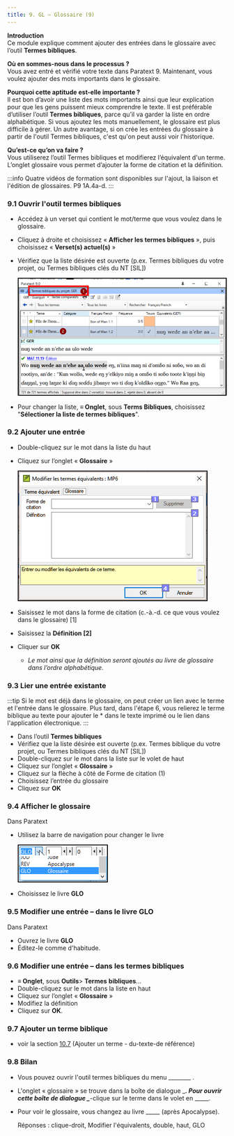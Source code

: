 ```yaml
---
title: 9. GL – Glossaire (9)
---
```

**Introduction**  
Ce module explique comment ajouter des entrées dans le glossaire avec l’outil **Termes bibliques**.

**Où en sommes-nous dans le processus ?**  
Vous avez entré et vérifié votre texte dans Paratext 9. Maintenant, vous voulez ajouter des mots importants dans le glossaire.

**Pourquoi cette aptitude est-elle importante ?**  
Il est bon d’avoir une liste des mots importants ainsi que leur explication pour que les gens puissent mieux comprendre le texte. Il est préférable d’utiliser l’outil **Termes bibliques**, parce qu’il va garder la liste en ordre alphabétique. Si vous ajoutez les mots manuellement, le glossaire est plus difficile à gérer. Un autre avantage, si on crée les entrées du glossaire à partir de l'outil Termes bibliques, c'est qu'on peut aussi voir l'historique.

**Qu’est-ce qu’on va faire ?**  
Vous utiliserez l’outil Termes bibliques et modifierez l’équivalent d'un terme. L’onglet glossaire vous permet d’ajouter la forme de citation et la définition.

:::info
Quatre vidéos de formation sont disponibles sur l'ajout, la liaison et l'édition de glossaires. P9 1A.4a-d.
:::

### 9.1 Ouvrir l'outil termes bibliques

-   Accédez à un verset qui contient le mot/terme que vous voulez dans le glossaire.
-   Cliquez à droite et choisissez « **Afficher les termes bibliques** », puis choisissez « **Verset(s) actuel(s)** »
-   Vérifiez que la liste désirée est ouverte (p.ex. Termes bibliques du votre projet, ou Termes bibliques clés du NT [SIL])

    ![](../media/93e1fe70671407bd8f9604460a7ebb4a.png)

-   Pour changer la liste, **≡ Onglet**, sous **Terms Bibliques**, choisissez "**Sélectioner la liste de termes bibliques**".

### 9.2 Ajouter une entrée

-   Double-cliquez sur le mot dans la liste du haut
-   Cliquez sur l’onglet « **Glossaire** »

    ![](../media/fd3567a645efc61883dee75bd6b492db.png)

-   Saisissez le mot dans la forme de citation (c.-à.-d. ce que vous voulez dans le glossaire) [1]
-   Saisissez la **Définition [2]**
-   Cliquer sur **OK**  
    -    *Le mot ainsi que la définition seront ajoutés au livre de glossaire dans l’ordre alphabétique.*

### 9.3 Lier une entrée existante

:::tip
Si le mot est déjà dans le glossaire, on peut créer un lien avec le terme et l'entrée dans le glossaire. Plus tard, dans l'étape 6, vous relierez le terme biblique au texte pour ajouter le \* dans le texte imprimé ou le lien dans l'application électronique.
:::

-   Dans l’outil **Termes bibliques**
-   Vérifiez que la liste désirée est ouverte (p.ex. Termes biblique du votre projet, ou Termes bibliques clés du NT [SIL])
-   Double-cliquez sur le mot dans la liste sur le volet de haut
-   Cliquez sur l’onglet « **Glossaire** »
-   Cliquez sur la flèche à côté de Forme de citation (1)
-   Choisissez l’entrée du glossaire
-   Cliquez sur **OK**

### 9.4 Afficher le glossaire

Dans Paratext

-   Utilisez la barre de navigation pour changer le livre

    ![](../media/f8f0c92eaf0b5d56e4b7b300a8d5bf04.png)

-   Choisissez le livre **GLO**

### 9.5 Modifier une entrée – dans le livre GLO

Dans Paratext

-   Ouvrez le livre **GLO**
-   Éditez-le comme d'habitude.

### 9.6 Modifier une entrée – dans les termes bibliques

-   **≡ Onglet**, sous **Outils**\> **Termes** **bibliques**...
-   Double-cliquez sur le mot dans la liste en haut
-   Cliquez sur l’onglet « **Glossaire** »
-   Modifiez la définition
-   Cliquez sur **OK**.

### 9.7 Ajouter un terme biblique

-   voir la section [10.7](10.BT.md#107Add) (Ajouter un terme - du-texte-de référence)

### 9.8 Bilan

-   Vous pouvez ouvrir l'outil termes bibliques du menu \_______\_ .
-   L'onglet « glossaire » se trouve dans la boîte de dialogue \________. Pour ouvrir cette boîte de dialogue \________-clique sur le terme dans le volet en \_____.
-   Pour voir le glossaire, vous changez au livre \____\_ (après Apocalypse).

    Réponses : clique-droit, Modifier l'équivalents, double, haut, GLO
